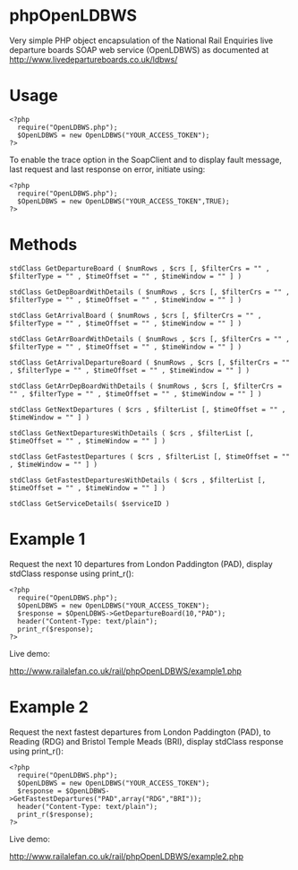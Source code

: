 phpOpenLDBWS
============

Very simple PHP object encapsulation of the National Rail Enquiries live departure boards SOAP web service (OpenLDBWS) as documented at http://www.livedepartureboards.co.uk/ldbws/

Usage
=====

    <?php
      require("OpenLDBWS.php");
      $OpenLDBWS = new OpenLDBWS("YOUR_ACCESS_TOKEN");
    ?>

To enable the trace option in the SoapClient and to display fault message, last request and last response on error, initiate using:

    <?php
      require("OpenLDBWS.php");
      $OpenLDBWS = new OpenLDBWS("YOUR_ACCESS_TOKEN",TRUE);
    ?>

Methods
=======

    stdClass GetDepartureBoard ( $numRows , $crs [, $filterCrs = "" , $filterType = "" , $timeOffset = "" , $timeWindow = "" ] )

    stdClass GetDepBoardWithDetails ( $numRows , $crs [, $filterCrs = "" , $filterType = "" , $timeOffset = "" , $timeWindow = "" ] )

    stdClass GetArrivalBoard ( $numRows , $crs [, $filterCrs = "" , $filterType = "" , $timeOffset = "" , $timeWindow = "" ] )

    stdClass GetArrBoardWithDetails ( $numRows , $crs [, $filterCrs = "" , $filterType = "" , $timeOffset = "" , $timeWindow = "" ] )

    stdClass GetArrivalDepartureBoard ( $numRows , $crs [, $filterCrs = "" , $filterType = "" , $timeOffset = "" , $timeWindow = "" ] )

    stdClass GetArrDepBoardWithDetails ( $numRows , $crs [, $filterCrs = "" , $filterType = "" , $timeOffset = "" , $timeWindow = "" ] )

    stdClass GetNextDepartures ( $crs , $filterList [, $timeOffset = "" , $timeWindow = "" ] )

    stdClass GetNextDeparturesWithDetails ( $crs , $filterList [, $timeOffset = "" , $timeWindow = "" ] )

    stdClass GetFastestDepartures ( $crs , $filterList [, $timeOffset = "" , $timeWindow = "" ] )

    stdClass GetFastestDeparturesWithDetails ( $crs , $filterList [, $timeOffset = "" , $timeWindow = "" ] )

    stdClass GetServiceDetails( $serviceID )

Example 1
=========

Request the next 10 departures from London Paddington (PAD), display stdClass response using print_r():

    <?php
      require("OpenLDBWS.php");
      $OpenLDBWS = new OpenLDBWS("YOUR_ACCESS_TOKEN");
      $response = $OpenLDBWS->GetDepartureBoard(10,"PAD");
      header("Content-Type: text/plain");
      print_r($response);
    ?>

Live demo:

http://www.railalefan.co.uk/rail/phpOpenLDBWS/example1.php

Example 2
=========

Request the next fastest departures from London Paddington (PAD), to Reading (RDG) and Bristol Temple Meads (BRI), display stdClass response using print_r():

    <?php
      require("OpenLDBWS.php");
      $OpenLDBWS = new OpenLDBWS("YOUR_ACCESS_TOKEN");
      $response = $OpenLDBWS->GetFastestDepartures("PAD",array("RDG","BRI"));
      header("Content-Type: text/plain");
      print_r($response);
    ?>

Live demo:

http://www.railalefan.co.uk/rail/phpOpenLDBWS/example2.php
